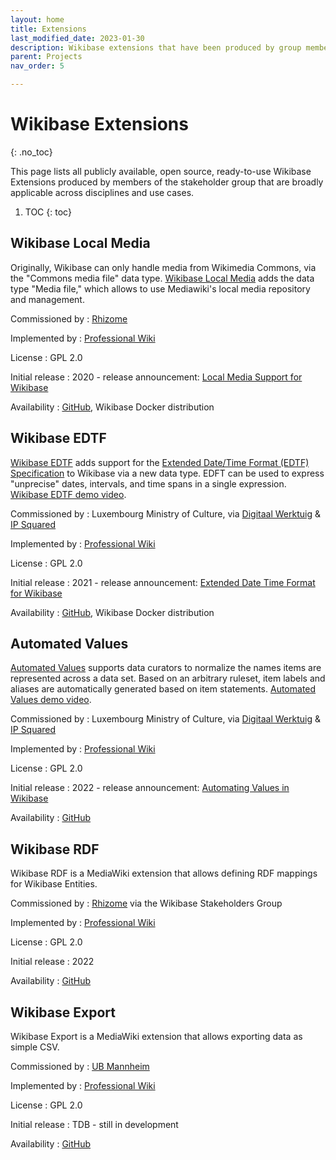 ```yaml
---
layout: home
title: Extensions
last_modified_date: 2023-01-30
description: Wikibase extensions that have been produced by group members
parent: Projects
nav_order: 5

---
```


# Wikibase Extensions
{: .no_toc}

This page lists all publicly available, open source, ready-to-use Wikibase Extensions produced by members of the stakeholder group that are broadly applicable across disciplines and use cases.

1. TOC
{: toc}

## Wikibase Local Media

Originally, Wikibase can only handle media from Wikimedia Commons, via the "Commons media file" data type. [Wikibase Local Media] adds the data type "Media file," which allows to use Mediawiki's local media repository and management.

Commissioned by
: [Rhizome](/members#rhizome)

Implemented by
: [Professional Wiki](/members#professional-wiki--the-wikibase-consultancy)

License
: GPL 2.0

Initial release
: 2020 - release announcement: [Local Media Support for Wikibase](https://professional.wiki/en/news/wikibase-local-media)

Availability
: [GitHub](https://github.com/ProfessionalWiki/WikibaseLocalMedia), Wikibase Docker distribution

## Wikibase EDTF

[Wikibase EDTF] adds support for the [Extended Date/Time Format (EDTF) Specification](https://www.loc.gov/standards/datetime/) to Wikibase via a new data type. EDFT can be used to express "unprecise" dates, intervals, and time spans in a single expression. [Wikibase EDTF demo video].


Commissioned by
: Luxembourg Ministry of Culture, via [Digitaal Werktuig](/members#digitaal-werktuig) & [IP Squared](members#ip-squared)

Implemented by
: [Professional Wiki](/members#professional-wiki--the-wikibase-consultancy)

License
: GPL 2.0

Initial release
: 2021 - release announcement: [Extended Date Time Format for Wikibase](https://www.wikibase.consulting/wikibase-edtf/)

Availability
: [GitHub](https://github.com/ProfessionalWiki/WikibaseEdtf), Wikibase Docker distribution

## Automated Values

[Automated Values] supports data curators to normalize the names items are represented across a data set. Based on an arbitrary ruleset, item labels and aliases are automatically generated based on item statements. [Automated Values demo video].

Commissioned by
: Luxembourg Ministry of Culture, via [Digitaal Werktuig](/members#digitaal-werktuig) & [IP Squared](members#ip-squared)

Implemented by
: [Professional Wiki](/members#professional-wiki--the-wikibase-consultancy)

License
: GPL 2.0

Initial release
: 2022 - release announcement: [Automating Values in Wikibase](https://www.wikibase.consulting/automating-values-in-wikibase/)

Availability
: [GitHub](https://github.com/ProfessionalWiki/AutomatedValues)

## Wikibase RDF

Wikibase RDF is a MediaWiki extension that allows defining RDF mappings for Wikibase Entities.

Commissioned by
: [Rhizome](/members#rhizome) via the Wikibase Stakeholders Group

Implemented by
: [Professional Wiki](/members#professional-wiki--the-wikibase-consultancy)

License
: GPL 2.0

Initial release
: 2022

Availability
: [GitHub](https://github.com/ProfessionalWiki/WikibaseRDF)

## Wikibase Export

Wikibase Export is a MediaWiki extension that allows exporting data as simple CSV.

Commissioned by
: [UB Mannheim](/members#ub-mannheim)

Implemented by
: [Professional Wiki](/members#professional-wiki--the-wikibase-consultancy)

License
: GPL 2.0

Initial release
: TDB - still in development

Availability
: [GitHub](https://github.com/ProfessionalWiki/WikibaseExport)

[Wikibase Local Media]: https://github.com/ProfessionalWiki/WikibaseLocalMedia#wikibase-local-media
[Wikibase EDTF]: https://github.com/ProfessionalWiki/WikibaseEdtf#wikibase-edtf
[Automated Values]: https://github.com/ProfessionalWiki/AutomatedValues#automated-values
[Wikibase EDTF demo video]: https://www.youtube.com/watch?v=U5ndjtuDPf8
[Automated Values demo video]: https://www.youtube.com/watch?v=BO58wulCFVU
